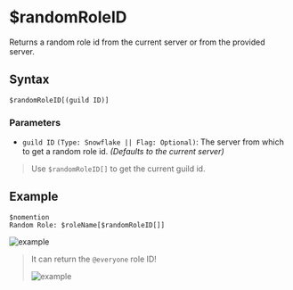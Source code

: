 # $randomRoleID
Returns a random role id from the current server or from the provided server.

## Syntax
```
$randomRoleID[(guild ID)]
```
### Parameters
- `guild ID` `(Type: Snowflake || Flag: Optional)`: The server from which to get a random role id. _(Defaults to the current server)_
> Use `$randomRoleID[]` to get the current guild id.

## Example
```
$nomention
Random Role: $roleName[$randomRoleID[]]
```
![example](https://user-images.githubusercontent.com/113303649/212498465-46ec2a48-0890-41a0-a57a-283a183d1144.png)

> It can return the `@everyone` role ID!
> 
> ![example](https://user-images.githubusercontent.com/113303649/212498371-1792ea9b-55f7-494c-8e09-24a20192e8cb.png)
